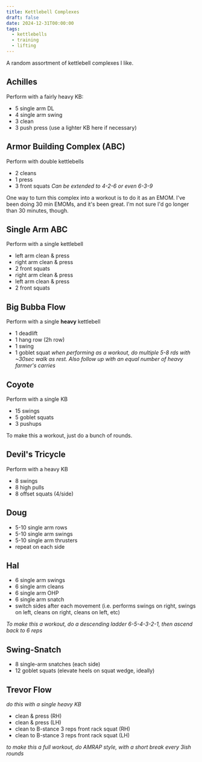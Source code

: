 ```yaml
---
title: Kettlebell Complexes
draft: false
date: 2024-12-31T00:00:00
tags:
  - kettlebells
  - training
  - lifting
---
```

A random assortment of kettlebell complexes I like.

## Achilles
Perform with a fairly heavy KB:
- 5 single arm DL
- 4 single arm swing
- 3 clean
- 3 push press (use a lighter KB here if necessary)

## Armor Building Complex (ABC)
Perform with double kettlebells
- 2 cleans
- 1 press
- 3 front squats
*Can be extended to 4-2-6 or even 6-3-9*

One way to turn this complex into a workout is to do it as an EMOM. I've been doing 30 min EMOMs, and it's been great. I'm not sure I'd go longer than 30 minutes, though.

## Single Arm ABC
Perform with a single kettlebell
- left arm clean & press
- right arm clean & press
- 2 front squats
- right arm clean & press
- left arm clean & press
- 2 front squats

## Big Bubba Flow
Perform with a single **heavy** kettlebell
- 1 deadlift
- 1 hang row (2h row)
- 1 swing
- 1 goblet squat
*when performing as a workout, do multiple 5-8 rds with ~30sec walk as rest. Also follow up with an equal number of heavy farmer's carries*

## Coyote
Perform with a single KB
- 15 swings
- 5 goblet squats
- 3 pushups

To make this a workout, just do a bunch of rounds.

## Devil's Tricycle
Perform with a heavy KB
- 8 swings
- 8 high pulls
- 8 offset squats (4/side)

## Doug
- 5-10 single arm rows
- 5-10 single arm swings
- 5-10 single arm thrusters
- repeat on each side

## Hal
- 6 single arm swings
- 6 single arm cleans
- 6 single arm OHP
- 6 single arm snatch
- switch sides after each movement (i.e. performs swings on right, swings on left, cleans on right, cleans on left, etc)

*To make this a workout, do a descending ladder 6-5-4-3-2-1, then ascend back to 6 reps*
## Swing-Snatch
- 8 single-arm snatches (each side)
- 12 goblet squats (elevate heels on squat wedge, ideally)

## Trevor Flow
*do this with a single heavy KB*
- clean & press (RH)
- clean & press (LH)
- clean to B-stance 3 reps front rack squat (RH)
- clean to B-stance 3 reps front rack squat (LH)

*to make this a full workout, do AMRAP style, with a short break every 3ish rounds*